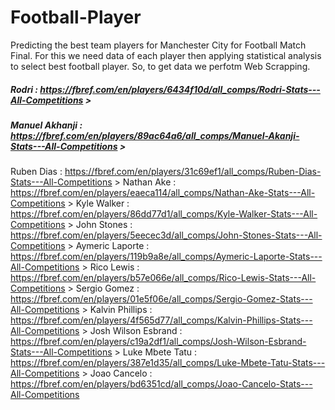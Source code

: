 # Football-Player
Predicting the best team players for Manchester City for Football Match Final. 
For this we need data of each player then applying statistical analysis to select best football player. So, to get data we perfotm Web Scrapping.

##### Rodri : https://fbref.com/en/players/6434f10d/all_comps/Rodri-Stats---All-Competitions >
##### Manuel Akhanji : https://fbref.com/en/players/89ac64a6/all_comps/Manuel-Akanji-Stats---All-Competitions > 
Ruben Dias : https://fbref.com/en/players/31c69ef1/all_comps/Ruben-Dias-Stats---All-Competitions > 
Nathan Ake : https://fbref.com/en/players/eaeca114/all_comps/Nathan-Ake-Stats---All-Competitions > 
Kyle Walker : https://fbref.com/en/players/86dd77d1/all_comps/Kyle-Walker-Stats---All-Competitions > 
John Stones : https://fbref.com/en/players/5eecec3d/all_comps/John-Stones-Stats---All-Competitions > 
Aymeric Laporte : https://fbref.com/en/players/119b9a8e/all_comps/Aymeric-Laporte-Stats---All-Competitions > 
Rico Lewis : https://fbref.com/en/players/b57e066e/all_comps/Rico-Lewis-Stats---All-Competitions > 
Sergio Gomez : https://fbref.com/en/players/01e5f06e/all_comps/Sergio-Gomez-Stats---All-Competitions > 
Kalvin Phillips : https://fbref.com/en/players/4f565d77/all_comps/Kalvin-Phillips-Stats---All-Competitions > 
Josh Wilson Esbrand : https://fbref.com/en/players/c19a2df1/all_comps/Josh-Wilson-Esbrand-Stats---All-Competitions > 
Luke Mbete Tatu : https://fbref.com/en/players/387e1d35/all_comps/Luke-Mbete-Tatu-Stats---All-Competitions > 
Joao Cancelo : https://fbref.com/en/players/bd6351cd/all_comps/Joao-Cancelo-Stats---All-Competitions
